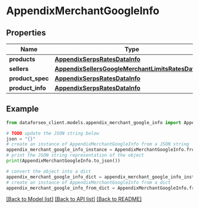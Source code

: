 # AppendixMerchantGoogleInfo


## Properties

Name | Type | Description | Notes
------------ | ------------- | ------------- | -------------
**products** | [**AppendixSerpsRatesDataInfo**](AppendixSerpsRatesDataInfo.md) |  | [optional] 
**sellers** | [**AppendixSellersGoogleMerchantLimitsRatesDataInfo**](AppendixSellersGoogleMerchantLimitsRatesDataInfo.md) |  | [optional] 
**product_spec** | [**AppendixSerpsRatesDataInfo**](AppendixSerpsRatesDataInfo.md) |  | [optional] 
**product_info** | [**AppendixSerpsRatesDataInfo**](AppendixSerpsRatesDataInfo.md) |  | [optional] 

## Example

```python
from dataforseo_client.models.appendix_merchant_google_info import AppendixMerchantGoogleInfo

# TODO update the JSON string below
json = "{}"
# create an instance of AppendixMerchantGoogleInfo from a JSON string
appendix_merchant_google_info_instance = AppendixMerchantGoogleInfo.from_json(json)
# print the JSON string representation of the object
print(AppendixMerchantGoogleInfo.to_json())

# convert the object into a dict
appendix_merchant_google_info_dict = appendix_merchant_google_info_instance.to_dict()
# create an instance of AppendixMerchantGoogleInfo from a dict
appendix_merchant_google_info_from_dict = AppendixMerchantGoogleInfo.from_dict(appendix_merchant_google_info_dict)
```
[[Back to Model list]](../README.md#documentation-for-models) [[Back to API list]](../README.md#documentation-for-api-endpoints) [[Back to README]](../README.md)


